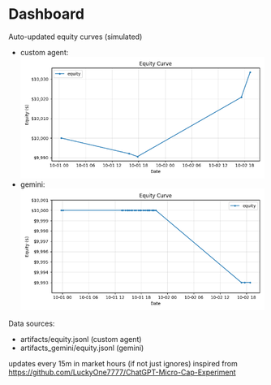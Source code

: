 # Dashboard

Auto-updated equity curves (simulated)

- custom agent: ![Equity Curve](artifacts/equity.png?v=135b6c5)
- gemini: ![Equity Curve (Gemini)](artifacts_gemini/equity.png?v=135b6c5)

Data sources:
- artifacts/equity.jsonl (custom agent)
- artifacts_gemini/equity.jsonl (gemini)

updates every 15m in market hours (if not just ignores)
inspired from https://github.com/LuckyOne7777/ChatGPT-Micro-Cap-Experiment